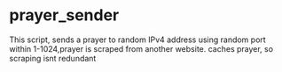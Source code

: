 # prayer_sender
This script, sends a prayer to random IPv4 address using random port within 1-1024,prayer is scraped from another website. caches prayer, so scraping isnt redundant
